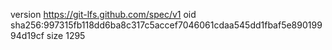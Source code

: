 version https://git-lfs.github.com/spec/v1
oid sha256:997315fb118dd6ba8c317c5accef7046061cdaa545dd1fbaf5e89019994d19cf
size 1295
